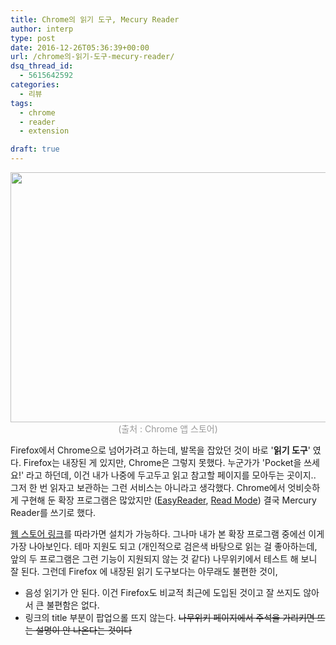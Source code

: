 ```yaml
---
title: Chrome의 읽기 도구, Mecury Reader
author: interp
type: post
date: 2016-12-26T05:36:39+00:00
url: /chrome의-읽기-도구-mecury-reader/
dsq_thread_id:
  - 5615642592
categories:
  - 리뷰
tags:
  - chrome
  - reader
  - extension

draft: true
---
```

<p style="text-align: center;">
  <img class="aligncenter wp-image-790 size-full" src="http://interp.iwinv.net/wp-content/uploads/2016/12/unnamed.jpg" width="640" height="400" srcset="https://interp.blog/wp-content/uploads/2016/12/unnamed.jpg 640w, https://interp.blog/wp-content/uploads/2016/12/unnamed-300x188.jpg 300w" sizes="(max-width: 640px) 100vw, 640px" /> <span style="color: #999999;">(출처 : Chrome 앱 스토어)</span>
</p>

Firefox에서 Chrome으로 넘어가려고 하는데, 발목을 잡았던 것이 바로 '**읽기 도구**' 였다. Firefox는 내장된 게 있지만, Chrome은 그렇지 못했다. 누군가가 'Pocket을 쓰세요!' 라고 하던데, 이건 내가 나중에 두고두고 읽고 참고할 페이지를 모아두는 곳이지.. 그저 한 번 읽자고 보관하는 그런 서비스는 아니라고 생각했다. Chrome에서 엇비슷하게 구현해 둔 확장 프로그램은 많았지만 ([EasyReader][1], [Read Mode][2]) 결국 Mercury Reader를 쓰기로 했다.

[웹 스토어 링크][3]를 따라가면 설치가 가능하다. 그나마 내가 본 확장 프로그램 중에선 이게 가장 나아보인다. 테마 지원도 되고 (개인적으로 검은색 바탕으로 읽는 걸 좋아하는데, 앞의 두 프로그램은 그런 기능이 지원되지 않는 것 같다) 나무위키에서 테스트 해 보니 잘 된다. 그런데 Firefox 에 내장된 읽기 도구보다는 아무래도 불편한 것이,

  * 음성 읽기가 안 된다. 이건 Firefox도 비교적 최근에 도입된 것이고 잘 쓰지도 않아서 큰 불편함은 없다.
  * 링크의 title 부분이 팝업으롤 뜨지 않는다. <del>나무위키 페이지에서 주석을 가리키면 뜨는 설명이 안 나온다는 것이다</del>

&nbsp;

 [1]: https://chrome.google.com/webstore/detail/easyreader/boamfheepdiallipiieadpmnklbhadhc
 [2]: https://chrome.google.com/webstore/detail/read-mode/nagcaahojecfeopbghgihcabgiepploa?hl=ko
 [3]: https://chrome.google.com/webstore/detail/mercury-reader/oknpjjbmpnndlpmnhmekjpocelpnlfdi?hl=ko
